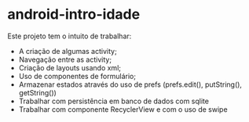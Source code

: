 # android-intro-idade
Este projeto tem o intuito de trabalhar:
- A criação de algumas activity;
- Navegação entre as activity;
- Criação de layouts usando xml;
- Uso de componentes de formulário;
- Armazenar estados através do uso de prefs (prefs.edit(), putString(), getString())
- Trabalhar com persistência em banco de dados com sqlite
- Trabalhar com componente RecyclerView e com o uso de swipe
